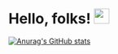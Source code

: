 # Hello, folks! <img src="https://raw.githubusercontent.com/MartinHeinz/MartinHeinz/master/wave.gif" width="30px">


<!--
**pavanjoshi914/pavanjoshi914** is a ✨ _special_ ✨ repository because its `README.md` (this file) appears on your GitHub profile.

Here are some ideas to get you started:

- 🔭 I’m currently working on ...
- 🌱 I’m currently learning ...
- 👯 I’m looking to collaborate on ...
- 🤔 I’m looking for help with ...
- 💬 Ask me about ...
- 📫 How to reach me: ...
- 😄 Pronouns: ...
- ⚡ Fun fact: ...
-->
[![Anurag's GitHub stats](https://github-readme-stats.vercel.app/api?username=pavanjoshi914)](https://github.com/anuraghazra/github-readme-stats)
